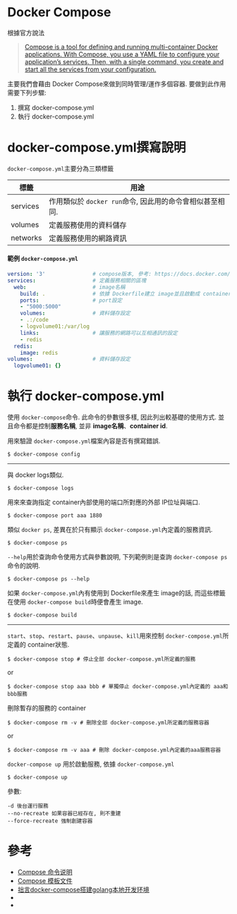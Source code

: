 # Docker Compose

根據官方說法 
> [Compose is a tool for defining and running multi-container Docker applications. With Compose, you use a YAML file to configure your application’s services. Then, with a single command, you create and start all the services from your configuration.](https://docs.docker.com/compose/overview/) 

主要我們會藉由 Docker Compose來做到同時管理/運作多個容器. 要做到此作用需要下列步驟:
1. 撰寫 docker-compose.yml
2. 執行 docker-compose.yml

# docker-compose.yml撰寫說明
`docker-compose.yml`主要分為三類標籤

標籤     | 用途
---------|---
services | 作用類似於 `docker run`命令, 因此用的命令會相似甚至相同.
volumes  | 定義服務使用的資料儲存
networks | 定義服務使用的網路資訊

#### 範例 `docker-compose.yml`
```docker-compose.yml
version: '3'               # compose版本, 參考: https://docs.docker.com/compose/compose-file/compose-versioning/
services:                  # 定義服務相關的區塊
  web:                     # image名稱
    build: .               # 依據 Dockerfile建立 image並且啟動成 container
    ports:                 # port設定
    - "5000:5000"
    volumes:               # 資料儲存設定
    - .:/code
    - logvolume01:/var/log
    links:                 # 讓服務的網路可以互相通訊的設定
    - redis
  redis:
    image: redis
volumes:                   # 資料儲存設定
  logvolume01: {}
```

# 執行 docker-compose.yml
使用 `docker-compose`命令. 此命令的參數很多樣, 因此列出較基礎的使用方式. 並且命令都是控制**服務名稱**, 並非 **image名稱**、**container id**.

用來驗證 `docker-compose.yml`檔案內容是否有撰寫錯誤.
```shell
$ docker-compose config
```

---

與 docker logs類似.
```shell
$ docker-compose logs
```

用來來查詢指定 container內部使用的端口所對應的外部 IP位址與端口.
```shell
$ docker-compose port aaa 1880
```

類似 ```docker ps```, 差異在於只有顯示 `docker-compose.yml`內定義的服務資訊.
```shell
$ docker-compose ps
```

`--help`用於查詢命令使用方式與參數說明, 下列範例則是查詢 `docker-compose ps`命令的說明. 
```shell
$ docker-compose ps --help 
```

如果 `docker-compose.yml`內有使用到 Dockerfile來產生 image的話, 而這些標籤在使用 `docker-compose build`時便會產生 image.
```shell
$ docker-compose build
```

---

`start`、`stop`、`restart`、`pause`、`unpause`、`kill`用來控制 `docker-compose.yml`所定義的 container狀態.
```shell
$ docker-compose stop # 停止全部 docker-compose.yml所定義的服務
```
or
```shell
$ docker-compose stop aaa bbb # 單獨停止 docker-compose.yml內定義的 aaa和 bbb服務
```
刪除暫存的服務的 container
```shell
$ docker-compose rm -v # 刪除全部 docker-compose.yml所定義的服務容器
```
or
```shell
$ docker-compose rm -v aaa # 刪除 docker-compose.yml內定義的aaa服務容器
```

`docker-compose up` 用於啟動服務, 依據 `docker-compose.yml`
```shell
$ docker-compose up
```

參數:

    -d 後台運行服務
    --no-recreate 如果容器已經存在, 則不重建
    --force-recreate 強制創建容器

# 參考
- [Compose 命令说明](https://yeasy.gitbooks.io/docker_practice/compose/commands.html)
- [Compose 模板文件](https://yeasy.gitbooks.io/docker_practice/compose/compose_file.html#compose-%E6%A8%A1%E6%9D%BF%E6%96%87%E4%BB%B6)
- [拙言docker-compose搭建golang本地开发环境](https://www.cnblogs.com/yin5th/p/9604573.html)
- []()
- []()
